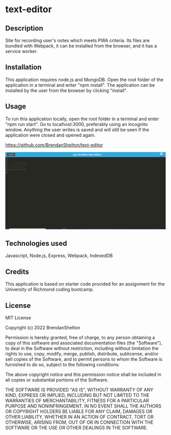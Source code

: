 # text-editor

## Description

Site for recording user's notes which meets PWA criteria. Its files are bundled with Webpack, it can be installed from the browser, and it has a service worker.

## Installation

This application requires node.js and MongoDB. Open the root folder of the application in a terminal and enter "npm install". The application can be installed by the user from the browser by clicking "install".

## Usage

To run this application locally, open the root folder in a terminal and enter "npm run start". Go to localhost:3000, preferably using an incognito window. Anything the user writes is saved and will still be seen if the application were closed and opened again.

https://github.com/BrendanShelton/text-editor

![screenshot of application](screenshot.PNG)

## Technologies used

Javascript, Node.js, Express, Webpack, IndexedDB 

## Credits

This application is based on starter code provided for an assignment for the University of Richmond coding bootcamp.

## License

MIT License

Copyright (c) 2022 BrendanShelton

Permission is hereby granted, free of charge, to any person obtaining a copy
of this software and associated documentation files (the "Software"), to deal
in the Software without restriction, including without limitation the rights
to use, copy, modify, merge, publish, distribute, sublicense, and/or sell
copies of the Software, and to permit persons to whom the Software is
furnished to do so, subject to the following conditions:

The above copyright notice and this permission notice shall be included in all
copies or substantial portions of the Software.

THE SOFTWARE IS PROVIDED "AS IS", WITHOUT WARRANTY OF ANY KIND, EXPRESS OR
IMPLIED, INCLUDING BUT NOT LIMITED TO THE WARRANTIES OF MERCHANTABILITY,
FITNESS FOR A PARTICULAR PURPOSE AND NONINFRINGEMENT. IN NO EVENT SHALL THE
AUTHORS OR COPYRIGHT HOLDERS BE LIABLE FOR ANY CLAIM, DAMAGES OR OTHER
LIABILITY, WHETHER IN AN ACTION OF CONTRACT, TORT OR OTHERWISE, ARISING FROM,
OUT OF OR IN CONNECTION WITH THE SOFTWARE OR THE USE OR OTHER DEALINGS IN THE
SOFTWARE.